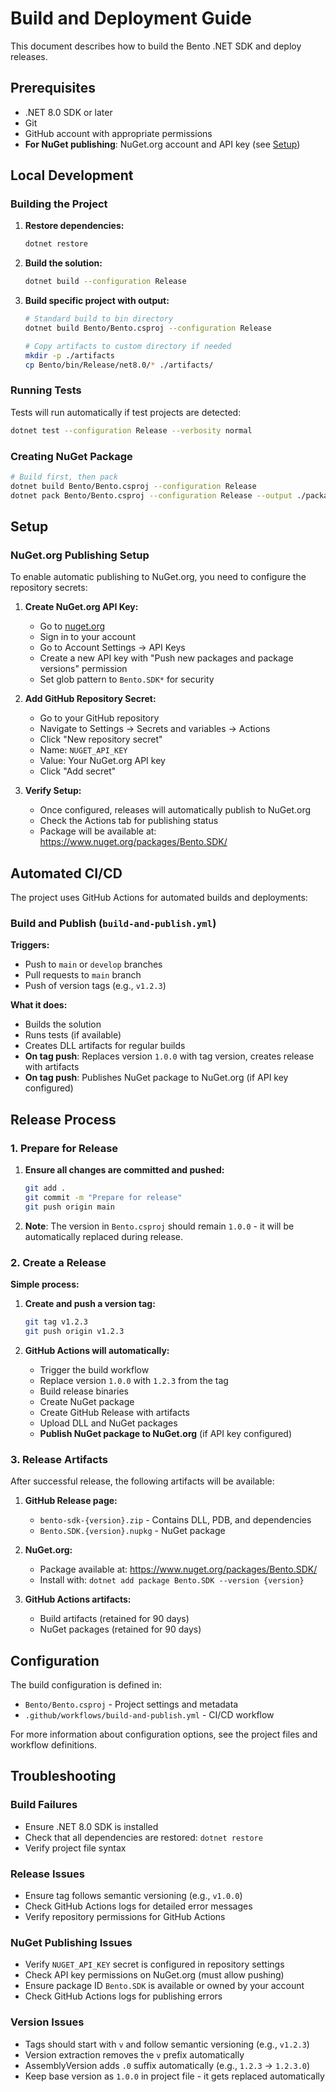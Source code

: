 # Build and Deployment Guide

This document describes how to build the Bento .NET SDK and deploy releases.

## Prerequisites

- .NET 8.0 SDK or later
- Git
- GitHub account with appropriate permissions
- **For NuGet publishing**: NuGet.org account and API key (see [Setup](#setup))

## Local Development

### Building the Project

1. **Restore dependencies:**
   ```bash
   dotnet restore
   ```

2. **Build the solution:**
   ```bash
   dotnet build --configuration Release
   ```

3. **Build specific project with output:**
   ```bash
   # Standard build to bin directory
   dotnet build Bento/Bento.csproj --configuration Release
   
   # Copy artifacts to custom directory if needed
   mkdir -p ./artifacts
   cp Bento/bin/Release/net8.0/* ./artifacts/
   ```

### Running Tests

Tests will run automatically if test projects are detected:
```bash
dotnet test --configuration Release --verbosity normal
```

### Creating NuGet Package

```bash
# Build first, then pack
dotnet build Bento/Bento.csproj --configuration Release
dotnet pack Bento/Bento.csproj --configuration Release --output ./packages --no-build
```

## Setup

### NuGet.org Publishing Setup

To enable automatic publishing to NuGet.org, you need to configure the repository secrets:

1. **Create NuGet.org API Key:**
   - Go to [nuget.org](https://www.nuget.org/)
   - Sign in to your account
   - Go to Account Settings → API Keys
   - Create a new API key with "Push new packages and package versions" permission
   - Set glob pattern to `Bento.SDK*` for security

2. **Add GitHub Repository Secret:**
   - Go to your GitHub repository
   - Navigate to Settings → Secrets and variables → Actions
   - Click "New repository secret"
   - Name: `NUGET_API_KEY`
   - Value: Your NuGet.org API key
   - Click "Add secret"

3. **Verify Setup:**
   - Once configured, releases will automatically publish to NuGet.org
   - Check the Actions tab for publishing status
   - Package will be available at: https://www.nuget.org/packages/Bento.SDK/

## Automated CI/CD

The project uses GitHub Actions for automated builds and deployments:

### Build and Publish (`build-and-publish.yml`)

**Triggers:**
- Push to `main` or `develop` branches
- Pull requests to `main` branch  
- Push of version tags (e.g., `v1.2.3`)

**What it does:**
- Builds the solution
- Runs tests (if available)
- Creates DLL artifacts for regular builds
- **On tag push**: Replaces version `1.0.0` with tag version, creates release with artifacts
- **On tag push**: Publishes NuGet package to NuGet.org (if API key configured)

## Release Process

### 1. Prepare for Release

1. **Ensure all changes are committed and pushed:**
   ```bash
   git add .
   git commit -m "Prepare for release"
   git push origin main
   ```

2. **Note**: The version in `Bento.csproj` should remain `1.0.0` - it will be automatically replaced during release.

### 2. Create a Release

**Simple process:**

1. **Create and push a version tag:**
   ```bash
   git tag v1.2.3
   git push origin v1.2.3
   ```

2. **GitHub Actions will automatically:**
   - Trigger the build workflow
   - Replace version `1.0.0` with `1.2.3` from the tag
   - Build release binaries
   - Create NuGet package
   - Create GitHub Release with artifacts
   - Upload DLL and NuGet packages
   - **Publish NuGet package to NuGet.org** (if API key configured)

### 3. Release Artifacts

After successful release, the following artifacts will be available:

1. **GitHub Release page:**
   - `bento-sdk-{version}.zip` - Contains DLL, PDB, and dependencies
   - `Bento.SDK.{version}.nupkg` - NuGet package

2. **NuGet.org:**
   - Package available at: https://www.nuget.org/packages/Bento.SDK/
   - Install with: `dotnet add package Bento.SDK --version {version}`

3. **GitHub Actions artifacts:**
   - Build artifacts (retained for 90 days)
   - NuGet packages (retained for 90 days)

## Configuration

The build configuration is defined in:
- `Bento/Bento.csproj` - Project settings and metadata
- `.github/workflows/build-and-publish.yml` - CI/CD workflow

For more information about configuration options, see the project files and workflow definitions.

## Troubleshooting

### Build Failures
- Ensure .NET 8.0 SDK is installed
- Check that all dependencies are restored: `dotnet restore`
- Verify project file syntax

### Release Issues
- Ensure tag follows semantic versioning (e.g., `v1.0.0`)
- Check GitHub Actions logs for detailed error messages
- Verify repository permissions for GitHub Actions

### NuGet Publishing Issues
- Verify `NUGET_API_KEY` secret is configured in repository settings
- Check API key permissions on NuGet.org (must allow pushing)
- Ensure package ID `Bento.SDK` is available or owned by your account
- Check GitHub Actions logs for publishing errors

### Version Issues
- Tags should start with `v` and follow semantic versioning (e.g., `v1.2.3`)
- Version extraction removes the `v` prefix automatically
- AssemblyVersion adds `.0` suffix automatically (e.g., `1.2.3` → `1.2.3.0`)
- Keep base version as `1.0.0` in project file - it gets replaced automatically
